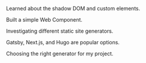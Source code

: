 Learned about the shadow DOM and custom elements.

Built a simple Web Component.

Investigating different static site generators.

Gatsby, Next.js, and Hugo are popular options.

Choosing the right generator for my project.